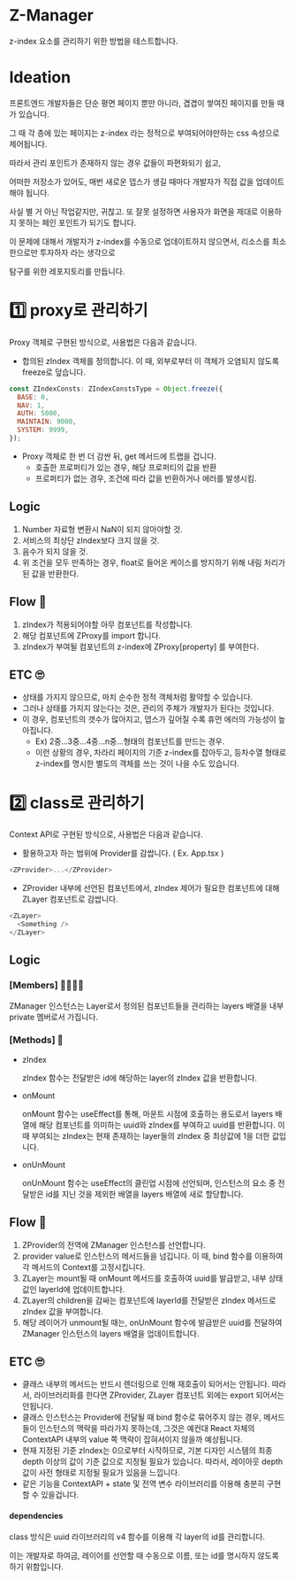 # Z-Manager

z-index 요소를 관리하기 위한 방법을 테스트합니다.

# Ideation

프론트엔드 개발자들은 단순 평면 페이지 뿐만 아니라, 겹겹이 쌓여진 페이지를 만들 때가 있습니다.

그 때 각 층에 있는 페이지는 z-index 라는 정적으로 부여되어야만하는 css 속성으로 제어됩니다.

따라서 관리 포인트가 존재하지 않는 경우 값들이 파편화되기 쉽고, 

어떠한 저장소가 있어도, 매번 새로운 뎁스가 생길 때마다 개발자가 직접 값을 업데이트해야 됩니다.

사실 별 거 아닌 작업같지만, 귀찮고. 또 잘못 설정하면 사용자가 화면을 제대로 이용하지 못하는 페인 포인트가 되기도 합니다.

이 문제에 대해서 개발자가 z-index를 수동으로 업데이트하지 않으면서, 리소스를 최소한으로만 투자하자 라는 생각으로

탐구를 위한 레포지토리를 만듭니다.




# 1️⃣ proxy로 관리하기 

Proxy 객체로 구현된 방식으로, 사용법은 다음과 같습니다.

- 합의된 zIndex 객체를 정의합니다. 이 때, 외부로부터 이 객체가 오염되지 않도록 freeze로 덮습니다.
  
```js
const ZIndexConsts: ZIndexConstsType = Object.freeze({
  BASE: 0,
  NAV: 1,
  AUTH: 5000,
  MAINTAIN: 9000,
  SYSTEM: 9999,
});
```

- Proxy 객체로 한 번 더 감싼 뒤, get 메서드에 트랩을 겁니다.
  - 호출한 프로퍼티가 있는 경우, 해당 프로퍼티의 값을 반환
  - 프로퍼티가 없는 경우, 조건에 따라 값을 반환하거나 에러를 발생시킴.

## **Logic**

1. Number 자료형 변환시 NaN이 되지 않아야할 것.
2. 서비스의 최상단 zIndex보다 크지 않을 것.
3. 음수가 되지 않을 것.
4. 위 조건을 모두 만족하는 경우, float로 들어온 케이스를 방지하기 위해 내림 처리가 된 값을 반환한다.

## **Flow** 🎼
 
1. zIndex가 적용되어야할 아무 컴포넌트를 작성합니다.
2. 해당 컴포넌트에 ZProxy를 import 합니다.
3. zIndex가 부여될 컴포넌트의 z-index에 ZProxy[property] 를 부여한다.

## **ETC** 🙄

- 상태를 가지지 않으므로, 마치 순수한 정적 객체처럼 활약할 수 있습니다.
- 그러나 상태를 가지지 않는다는 것은, 관리의 주체가 개발자가 된다는 것입니다.
- 이 경우, 컴포넌트의 갯수가 많아지고, 뎁스가 깊어질 수록 휴먼 에러의 가능성이 높아집니다.
  - Ex) 2중...3중...4중...n중...형태의 컴포넌트를 만드는 경우.
  - 이런 상황의 경우, 차라리 페이지의 기준 z-index를 잡아두고, 등차수열 형태로 z-index를 명시한 별도의 객체를 쓰는 것이 나을 수도 있습니다.


# 2️⃣ class로 관리하기

Context API로 구현된 방식으로, 사용법은 다음과 같습니다.

- 활용하고자 하는 범위에 Provider를 감쌉니다. ( Ex. App.tsx )

```js
<ZProvider>...</ZProvider>
```

- ZProvider 내부에 선언된 컴포넌트에서, zIndex 제어가 필요한 컴포넌트에 대해 ZLayer 컴포넌트로 감쌉니다.

```js
<ZLayer>
  <Something />
</ZLayer>
```

## Logic

### **[Members]** 👨‍👩‍👧‍👧

ZManager 인스턴스는 Layer로서 정의된 컴포넌트들을 관리하는 layers 배열을 내부 private 멤버로서 가집니다.

### **[Methods]** 💾

- zIndex

  zIndex 함수는 전달받은 id에 해당하는 layer의 zIndex 값을 반환합니다.

- onMount

  onMount 함수는 useEffect를 통해, 마운트 시점에 호출하는 용도로서 layers 배열에 해당 컴포넌트를 의미하는 uuid와 zIndex를 부여하고 uuid를 반환합니다.
  이 때 부여되는 zIndex는 현재 존재하는 layer들의 zIndex 중 최상값에 1을 더한 값입니다.

- onUnMount

  onUnMount 함수는 useEffect의 클린업 시점에 선언되며, 인스턴스의 요소 중 전달받은 id를 지닌 것을 제외한 배열을 layers 배열에 새로 할당합니다.

## **Flow** 🎼

1. ZProvider의 전역에 ZManager 인스턴스를 선언합니다.
2. provider value로 인스턴스의 메서드들을 넘깁니다. 이 때, bind 함수를 이용하여 각 메서드의 Context를 고정시킵니다.
3. ZLayer는 mount될 때 onMount 메서드를 호출하여 uuid를 발급받고, 내부 상태값인 layerId에 업데이트합니다.
4. ZLayer의 children을 감싸는 컴포넌트에 layerId를 전달받은 zIndex 메서드로 zIndex 값을 부여합니다.
5. 해당 레이어가 unmount될 때는, onUnMount 함수에 발급받은 uuid를 전달하여 ZManager 인스턴스의 layers 배열을 업데이트합니다.

## **ETC** 🙄

- 클래스 내부의 메서드는 반드시 렌더링으로 인해 재호출이 되어서는 안됩니다. 따라서, 라이브러리화를 한다면 ZProvider, ZLayer 컴포넌트 외에는 export 되어서는 안됩니다.
- 클래스 인스턴스는 Provider에 전달될 때 bind 함수로 묶어주지 않는 경우, 메서드들이 인스턴스의 맥락을 따라가지 못하는데, 그것은 예컨대 React 자체의 ContextAPI 내부의 value 쪽 맥락이 잡혀서이지 않을까 예상됩니다.
- 현재 지정된 기준 zIndex는 0으로부터 시작하므로, 기본 디자인 시스템의 최종 depth 이상의 값이 기준 값으로 지정될 필요가 있습니다. 따라서, 레이아웃 depth 값이 사전 형태로 지정될 필요가 있음을 느낍니다.
- 같은 기능을 ContextAPI + state 및 전역 변수 라이브러리를 이용해 충분히 구현할 수 있을겁니다.

#### dependencies

class 방식은 uuid 라이브러리의 v4 함수를 이용해 각 layer의 id를 관리합니다.

이는 개발자로 하여금, 레이어를 선언할 때 수동으로 이름, 또는 id를 명시하지 않도록 하기 위함입니다.
